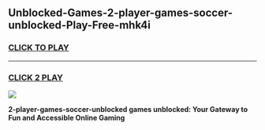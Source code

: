 
## Unblocked-Games-2-player-games-soccer-unblocked-Play-Free-mhk4i
<h3>
<a href="https://premium76.site?title=2-player-games-soccer-unblocked&ref=23A">CLICK TO PLAY</a></h3>
<hr>

<h3>
<a href="https://premium76.site?title=2-player-games-soccer-unblocked&ref=23A">CLICK 2 PLAY</a>
  
</h3>

<a href="https://premium76.site?title=2-player-games-soccer-unblocked&ref=23A"><img src="https://clearcache.store/games.png"></a>


**2-player-games-soccer-unblocked games unblocked: Your Gateway to Fun and Accessible Online Gaming**
